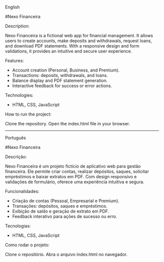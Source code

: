 English

#Nexo Financeira

Description:

Nexo Financeira is a fictional web app for financial management. It allows users to create accounts, make deposits and withdrawals, request loans, and download PDF statements. With a responsive design and form validations, it provides an intuitive and secure user experience.

Features:

- Account creation (Personal, Business, and Premium).
- Transactions: deposits, withdrawals, and loans.
- Balance display and PDF statement generation.
- Interactive feedback for success or error actions.

Technologies:

- HTML, CSS, JavaScript

How to run the project:

Clone the repository.
Open the index.html file in your browser.

-------------------------------------------------------------------------------------------------------------------------------------------------------------------------------------------------------------------------------------------------------------------------------------------------

Português

#Nexo Financeira

Descrição:

Nexo Financeira é um projeto fictício de aplicativo web para gestão financeira. Ele permite criar contas, realizar depósitos, saques, solicitar empréstimos e baixar extratos em PDF. Com design responsivo e validações de formulário, oferece uma experiência intuitiva e segura.

Funcionalidades:

- Criação de contas (Pessoal, Empresarial e Premium).
- Transações: depósitos, saques e empréstimos.
- Exibição de saldo e geração de extrato em PDF.
- Feedback interativo para ações de sucesso ou erro.

Tecnologias:

- HTML, CSS, JavaScript

Como rodar o projeto:

Clone o repositório. Abra o arquivo index.html no navegador.
